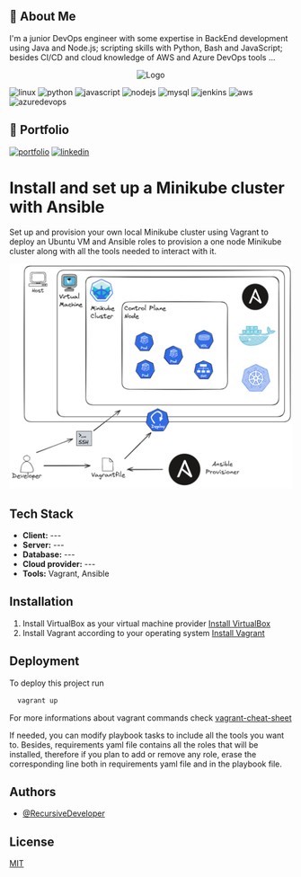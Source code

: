 ## 🚀 About Me
I'm a junior DevOps engineer with some expertise in BackEnd development using Java and Node.js; scripting skills with Python, Bash and JavaScript; besides CI/CD and cloud knowledge of AWS and Azure DevOps tools ...

<p align="center">
<img src="https://c4.wallpaperflare.com/wallpaper/694/164/1000/digital-art-animals-eagle-bird-of-prey-birds-hd-wallpaper-preview.jpg" alt="Logo" width="400" height="230">
</p>

![linux](https://img.shields.io/badge/Linux-FCC624?style=for-the-badge&logo=linux&logoColor=black)
![python](https://img.shields.io/badge/Python-3776AB?style=for-the-badge&logo=python&logoColor=white)
![javascript](https://img.shields.io/badge/JavaScript-F7DF1E?style=for-the-badge&logo=javascript&logoColor=black)
![nodejs](https://img.shields.io/badge/Node.js-43853D?style=for-the-badge&logo=node.js&logoColor=white)
![mysql](https://img.shields.io/badge/MySQL-005C84?style=for-the-badge&logo=mysql&logoColor=white)
![jenkins](https://img.shields.io/badge/Jenkins-D24939?style=for-the-badge&logo=Jenkins&logoColor=white)
![aws](https://img.shields.io/badge/Amazon_AWS-FF9900?style=for-the-badge&logo=amazonaws&logoColor=white)
![azuredevops](https://img.shields.io/badge/Azure_DevOps-0078D7?style=for-the-badge&logo=azure-devops&logoColor=white)

## 🔗 Portfolio
[![portfolio](https://img.shields.io/badge/GitHub-100000?style=for-the-badge&logo=github&logoColor=white)](https://github.com/RecursiveDeveloper)
[![linkedin](https://img.shields.io/badge/linkedin-0A66C2?style=for-the-badge&logo=linkedin&logoColor=white)](https://www.linkedin.com/in/jhoan-jesus-ortiz-sandoval-a66152198/)

# Install and set up a Minikube cluster with Ansible

Set up and provision your own local Minikube cluster using Vagrant to deploy an Ubuntu VM and Ansible roles to provision a one node Minikube cluster along with all the tools needed to interact with it.

![Simple_Ansible-lab_diagram](https://raw.githubusercontent.com/RecursiveDeveloper/static-media-content/refs/heads/main/Simple_Ansible-lab_diagram.png)

## Tech Stack 

- **Client:** ---
- **Server:** ---
- **Database:** ---
- **Cloud provider:** ---
- **Tools:** Vagrant, Ansible

## Installation

1. Install VirtualBox as your virtual machine provider [Install VirtualBox](https://www.virtualbox.org/wiki/Downloads)
2. Install Vagrant according to your operating system [Install Vagrant
](https://developer.hashicorp.com/vagrant/downloads)

## Deployment

To deploy this project run

```bash
  vagrant up
```

For more informations about vagrant commands check [vagrant-cheat-sheet](https://gist.github.com/wpscholar/a49594e2e2b918f4d0c4)

If needed, you can modify playbook tasks to include all the tools you want to. Besides, requirements yaml file contains all the roles that will be installed, therefore if you plan to add or remove any role, erase the corresponding line both in requirements yaml file and in the playbook file.

## Authors

- [@RecursiveDeveloper](https://github.com/RecursiveDeveloper)

## License

[MIT](https://choosealicense.com/licenses/mit/)
